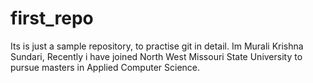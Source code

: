 # first_repo
Its is just a sample repository, to practise git in detail.
Im Murali Krishna Sundari, Recently i have joined North West Missouri State University to pursue masters in Applied Computer Science.
